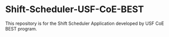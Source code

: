 # Shift-Scheduler-USF-CoE-BEST
This repository is for the Shift Scheduler Application developed by USF CoE BEST program. 
